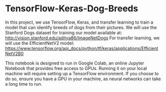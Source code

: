 # TensorFlow-Keras-Dog-Breeds

In this project, we use TensorFlow, Keras, and transfer learning to train a model that can identify breeds of dogs from their pictures. We will use the Stanford Dogs dataset for training our model available at: http://vision.stanford.edu/aditya86/ImageNetDogs
For transfer learning, we will use the EfficientNetV2 model: https://www.tensorflow.org/api_docs/python/tf/keras/applications/EfficientNetV2B0 

This notebook is designed to run in Google Colab, an online Jupyter Notebook that provides free access to GPUs. Running it on your local machine will require setting up a TensorFlow environment. If you choose to do so, ensure you have a GPU in your machine, as neural networks can take a long time to run. 

